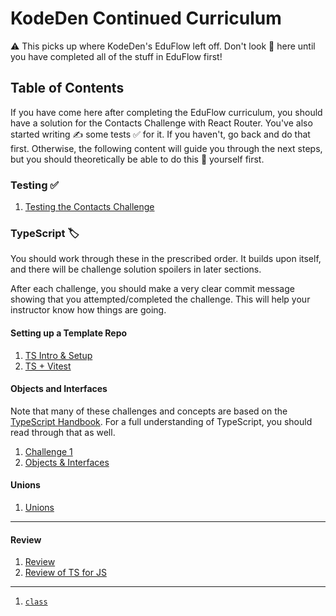 # KodeDen Continued Curriculum

⚠️ This picks up where KodeDen's EduFlow left off. Don't look 👀 here until you have completed all of the stuff in EduFlow first!

## Table of Contents

If you have come here after completing the EduFlow curriculum, you should have a solution for the Contacts Challenge with React Router. You've also started writing ✍️ some tests ✅ for it. If you haven't, go back and do that first. Otherwise, the following content will guide you through the next steps, but you should theoretically be able to do this 💩 yourself first.

### Testing ✅

1. [Testing the Contacts Challenge](./testing-contacts/testing-contacts-challenge.md)

### TypeScript 🏷️

You should work through these in the prescribed order. It builds upon itself, and there will be challenge solution spoilers in later sections.

After each challenge, you should make a very clear commit message showing that you attempted/completed the challenge. This will help your instructor know how things are going.

#### Setting up a Template Repo

1. [TS Intro & Setup](./ts/ts-intro.md)
1. [TS + Vitest](./ts/ts-vitest.md)

#### Objects and Interfaces

Note that many of these challenges and concepts are based on the [TypeScript Handbook](https://www.typescriptlang.org/docs/handbook/intro.html). For a full understanding of TypeScript, you should read through that as well.

1. [Challenge 1](./ts/1/1.md)
1. [Objects & Interfaces](./ts/objects-interfaces/interfaces.md)

#### Unions

1. [Unions](./ts/unions-intersections/unions.md)

---

#### Review

1. [Review](./ts/review-1.md)
1. [Review of TS for JS](./ts/review-2.md)

---

1. [`class`](./ts/oop-class/class.md)
